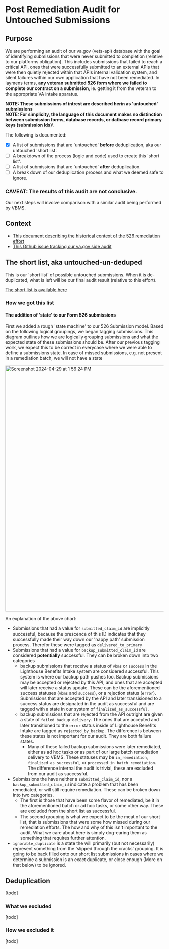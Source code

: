 # Post Remediation Audit for Untouched Submissions

## Purpose
We are performing an audit of our va.gov (vets-api) database with the goal of identifying submissions that were never submitted to completion (relative to our platforms obligation).  This includes submissions that failed to reach a critical API, ones that were successfully submitted to an external APIs that were then quietly rejected within that APIs internal validation system, and silent failures within our own application that have not been remediated.  In laymens terms, **any veteran submitted 526 form where we failed to complete our contract on a submission**, ie. getting it from the veteran to the appropriate VA intake aparatus.

**NOTE: These submissions of intrest are described herin as 'untouched' submissions**\
**NOTE: For simplicity, the language of this document makes no distinction between submission forms, database records, or datbase record primary keys (submission Ids)**\

The following is documented:

- [x] A list of submissions that are 'untouched' **before** deduplication, aka our untouched 'short list'.
- [ ] A breakdown of the process (logic and code) used to create this 'short list'.
- [ ] A list of submissions that are 'untouched' **after** deduplication.
- [ ] A break down of our deduplication process and what we deemed safe to ignore.

### CAVEAT: The results of this audit are not conclusive.
Our next steps will involve comparison with a similar audit being performed by VBMS.

## Context
- [This document describing the historical context of the 526 remediation effort](https://github.com/department-of-veterans-affairs/va.gov-team/blob/master/products/disability/526ez/engineering_research/526_failure_batching_and_triage_handoff.md)
- [This Github issue tracking our va.gov side audit](https://github.com/department-of-veterans-affairs/va.gov-team/issues/80624)

## The short list, aka untouched-un-deduped
This is our 'short list' of possible untouched submissions.  When it is de-duplicated, what is left will be our final audit result (relative to this effort).

[The short list is available here](https://github.com/department-of-veterans-affairs/va.gov-team/issues/80624#issuecomment-2083431369)

### How we got this list

#### The addition of 'state' to our Form 526 submissions
First we added a rough 'state machine' to our 526 Submission model.  Based on the following logical groupings, we began tagging submissions. This diagram outlines how we are logically grouping
submissions and what the expected state of these submissions should be.  After our previous tagging work, we expect this to be correct in everycase where we were able to define a submissions state.  In case of missed submissions, e.g. not present in a remediation batch, we will not have a state

<img width="779" alt="Screenshot 2024-04-29 at 1 56 24 PM" src="https://github.com/department-of-veterans-affairs/va.gov-team/assets/15328092/9a0e8b16-6aff-4783-8def-d5c6d34eea1a">

An explanation of the above chart:
- Submissions that had a value for `submitted_claim_id` are implicitly successful, because the prescence of this ID indicates that they successfully made their way down our 'happy path' submission process.  Therefor these were tagged as `delivered_to_primary`
- Submissions that had a value for `backup_submitted_claim_id` are considered **potentially** successful. They can be broken down into two categories
  - backup submissions that receive a status of `vbms` or `success` in the Lighthouse Benefits Intake system are considered successful.  This system is where our backup path pushes too.  Backup submissions may be accepted or rejected by this API, and ones that are accepted will later receive a status update.  These can be the aforementioned success statuses (`vbms` and `success`), or a rejection status (`error`).  Submissions that are accepted by the API and later transisioned to a success status are designated in the audit as successful and are tagged with a state in our system of `finalized_as_successful`.
  - backup submissions that are rejected from the API outright are given a state of `failed_backup_delivery`. The ones that are accepted and later transitioned to the `error` status inside of Lighthouse Benefits Intake are tagged as `rejected_by_backup`. The difference is between these states is not important for our audit. They are both failure states.
    - Many of these failed backup submissions were later remediated, either as ad hoc tasks or as part of our large batch remediation delivery to VBMS.  These statuses may be `in_remediation`, `finalized_as_successful`, or `processed_in_batch_remediation`.  The difference internal the audit is trivial, these are excluded from our audit as successful.
- Submissions the have neither a `submitted_claim_id`, nor a `backup_submitted_claim_id` indicate a problem that has been remediated, or will still require remediation.  These can be broken down into two categories.
  - The first is those that have been some flavor of remediated, be it in the aforementioned batch or ad hoc tasks, or some other way.  These are excluded from the short list as successful.
  - The second grouping is what we expect to be the meat of our short list, that is submissions that were some how missed during our remediation efforts.  The how and why of this isn't important to the audit.  What we care about here is simply dog-earing them as something that requires further attention.
 - `ignorable_duplicate` is a state the will primarily (but not necessarily) represent something from the 'slipped through the cracks' grouping.  It is going to be back filled onto our short list submissions in cases where we determine a submission is an exact duplicate, or close enough (More on that below) to be ignored.


## Deduplication
[todo]

### What we excluded
[todo]

### How we excluded it
[todo]
